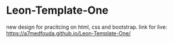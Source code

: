 # Leon-Template-One
new design for pracitcing on html, css and bootstrap. link for live: https://a7medfouda.github.io/Leon-Template-One/
